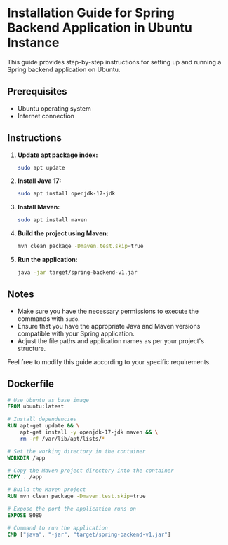 # Installation Guide for Spring Backend Application in Ubuntu Instance

This guide provides step-by-step instructions for setting up and running a Spring backend application on Ubuntu.

## Prerequisites
- Ubuntu operating system
- Internet connection

## Instructions

1. **Update apt package index:**

    ```bash
    sudo apt update
    ```

2. **Install Java 17:**

    ```bash
    sudo apt install openjdk-17-jdk
    ```

3. **Install Maven:**

    ```bash
    sudo apt install maven
    ```

4. **Build the project using Maven:**

    ```bash
    mvn clean package -Dmaven.test.skip=true
    ```

5. **Run the application:**

    ```bash
    java -jar target/spring-backend-v1.jar
    ```

## Notes
- Make sure you have the necessary permissions to execute the commands with `sudo`.
- Ensure that you have the appropriate Java and Maven versions compatible with your Spring application.
- Adjust the file paths and application names as per your project's structure.

Feel free to modify this guide according to your specific requirements.

## Dockerfile
```dockerfile
# Use Ubuntu as base image
FROM ubuntu:latest

# Install dependencies
RUN apt-get update && \
    apt-get install -y openjdk-17-jdk maven && \
    rm -rf /var/lib/apt/lists/*

# Set the working directory in the container
WORKDIR /app

# Copy the Maven project directory into the container
COPY . /app

# Build the Maven project
RUN mvn clean package -Dmaven.test.skip=true

# Expose the port the application runs on
EXPOSE 8080

# Command to run the application
CMD ["java", "-jar", "target/spring-backend-v1.jar"]
```
